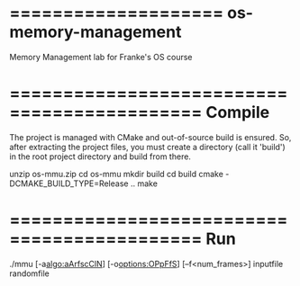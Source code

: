 ====================
os-memory-management
====================

Memory Management lab for Franke's OS course

============================================
Compile
============================================

The project is managed with CMake and out-of-source build is ensured.
So, after extracting the project files, you must create a directory (call it 'build') in the root project directory and build from there.

unzip os-mmu.zip
cd os-mmu
mkdir build
cd build
cmake -DCMAKE_BUILD_TYPE=Release ..
make

============================================
Run
============================================

./mmu [-a<algo:aArfscClN>] [-o<options:OPpFfS>] [–f<num_frames>] inputfile randomfile
